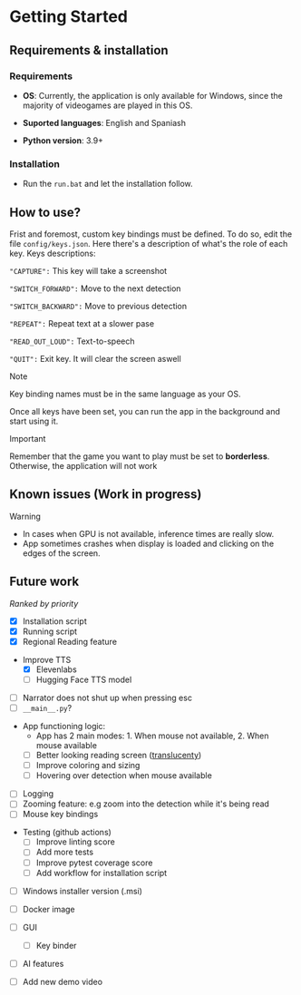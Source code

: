 # Getting Started
## Requirements & installation
### Requirements
- **OS**: Currently, the application is only available for Windows, since the majority of videogames are played in this OS. 

- **Suported languages**: English and Spaniash

- **Python version**: 3.9+
### Installation
- Run the `run.bat` and let the installation follow.

## How to use?
Frist and foremost, custom key bindings must be defined. To do so, edit the file `config/keys.json`. Here there's a description of what's the role of each key.
Keys descriptions:

`"CAPTURE":` This key will take a screenshot

`"SWITCH_FORWARD":` Move to the next detection 

 `"SWITCH_BACKWARD":` Move to previous detection
 
 `"REPEAT":` Repeat text at a slower pase 
 
 `"READ_OUT_LOUD":` Text-to-speech 
 
 `"QUIT":` Exit key. It will clear the screen aswell

> [!NOTE]
> Key binding names must be in the same language as your OS.

Once all keys have been set, you can run the app in the background and start using it.

> [!IMPORTANT]
Remember that the game you want to play must be set to **borderless**. Otherwise, the application will not work</ins>

## Known issues (Work in progress)
> [!WARNING]
> - In cases when GPU is not available, inference times are really slow.
> - App sometimes crashes when display is loaded and clicking on the edges of the screen.
  
## Future work
*Ranked by priority*
- [x] Installation script
- [x] Running script
- [x] Regional Reading feature
- Improve TTS
  - [x] Elevenlabs
  - [ ] Hugging Face TTS model
- [ ] Narrator does not shut up when pressing esc
- [ ] `__main__.py`?
- App functioning logic:
  - App has 2 main modes: 1. When mouse not available, 2. When mouse available
  - [ ] Better looking reading screen ([translucenty](https://stackoverflow.com/questions/75029828/transparent-window-losing-focus-makes-keyboard-events-not-working))
  - [ ] Improve coloring and sizing
  - [ ] Hovering over detection when mouse available
- [ ] Logging
- [ ] Zooming feature: e.g zoom into the detection while it's being read
- [ ] Mouse key bindings
- Testing (github actions)
  - [ ] Improve linting score
  - [ ] Add more tests
  - [ ] Improve pytest coverage score
  - [ ] Add workflow for installation script
- [ ] Windows installer version (.msi)
- [ ] Docker image
- [ ] GUI
  - [ ] Key binder
- [ ] AI features
- [ ] Add new demo video

